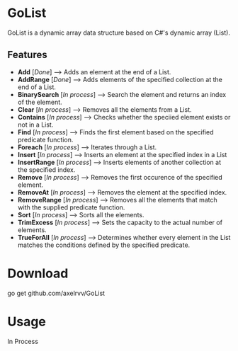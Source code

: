 # GoList

GoList is a dynamic array data structure based on C#'s dynamic array (List).

## Features
- **Add** [*Done*] --> Adds an element at the end of a List.
- **AddRange** [*Done*] --> Adds elements of the specified collection at the end of a List.
- **BinarySearch** [*In process*] --> Search the element and returns an index of the element.
- **Clear** [*In process*] --> Removes all the elements from a List.
- **Contains** [*In process*] --> Checks whether the speciied element exists or not in a List.
- **Find** [*In process*] --> Finds the first element based on the specified predicate function.
- **Foreach** [*In process*] --> Iterates through a List.
- **Insert** [*In process*] --> Inserts an element at the specified index in a List
- **InsertRange** [*In process*] --> Inserts elements of another collection at the specified index.
- **Remove** [*In process*] --> Removes the first occurence of the specified element. 
- **RemoveAt** [*In process*] --> Removes the element at the specified index.
- **RemoveRange** [*In process*] --> Removes all the elements that match with the supplied predicate function.
- **Sort** [*In process*] --> Sorts all the elements. 
- **TrimExcess** [*In process*] --> Sets the capacity to the actual number of elements. 
- **TrueForAll** [*In process*] --> Determines whether every element in the List matches the conditions defined by the specified predicate. 

# Download

go get github.com/axelrvv/GoList

# Usage 
In Process
```Go

```
